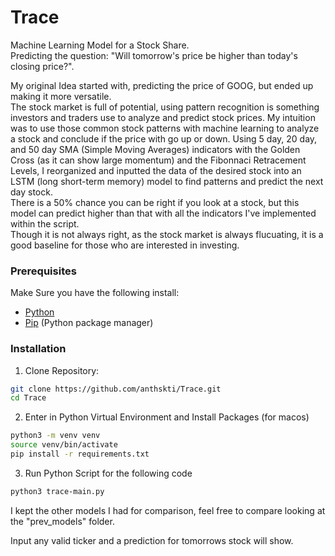 # Trace
Machine Learning Model for a Stock Share.\
Predicting the question: "Will tomorrow's price be higher than today's closing price?".

My original Idea started with, predicting the price of GOOG, but ended up making it more versatile.\
The stock market is full of potential, using pattern recognition is something investors and traders use to analyze and predict stock prices. My intuition was to use those common stock patterns with machine learning to analyze a stock and conclude if the price with go up or down.
Using 5 day, 20 day, and 50 day SMA (Simple Moving Averages) indicators with the Golden Cross (as it can show large momentum) and the Fibonnaci Retracement Levels, I reorganized and inputted the data of the desired stock into an LSTM (long short-term memory) model to find patterns and predict the next day stock.\
There is a 50% chance you can be right if you look at a stock, but this model can predict higher than that with all the indicators I've implemented within the script.\
Though it is not always right, as the stock market is always flucuating, it is a good baseline for those who are interested in investing.

### Prerequisites
Make Sure you have the following install:
- [Python](https://www.python.org/)
- [Pip](https://pip.pypa.io/en/stable/) (Python package manager)

### Installation 
1. Clone Repository: 
``` bash
git clone https://github.com/anthskti/Trace.git
cd Trace
```

2. Enter in Python Virtual Environment and Install Packages (for macos)
``` bash 
python3 -m venv venv
source venv/bin/activate
pip install -r requirements.txt
```

3. Run Python Script for the following code
``` bash
python3 trace-main.py
```
I kept the other models I had for comparison, feel free to compare looking at the "prev_models" folder. 

Input any valid ticker and a prediction for tomorrows stock will show.
